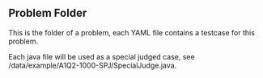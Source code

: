 ## Problem Folder
This is the folder of a problem, each YAML file contains a testcase for this problem.

Each java file will be used as a special judged case, see /data/example/A1Q2-1000-SPJ/SpecialJudge.java.

